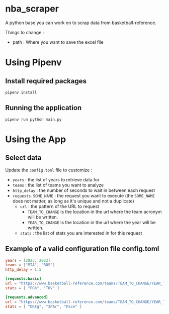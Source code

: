 # nba_scraper
A python base you can work on to scrap data from basketball-reference.

Things to change :
- path          :   Where you want to save the excel file

# Using Pipenv

## Install required packages

``pipenv install``

## Running the application

``pipenv run python main.py``

# Using the App

## Select data

Update the ``config.toml`` file to customize :

- ``years`` : the list of years to retrieve data for
- ``teams`` : the list of teams you want to analyze
- ``http_delay`` : the number of seconds to wait in between each request
- ``requests.SOME_NAME`` : the request you want to execute (the ``SOME_NAME`` does not matter, as long as it's unique and not a duplicate)
    - ``url`` : the pattern of the URL to request
        - ``TEAM_TO_CHANGE`` is the location in the url where the team acronym will be written.
        - ``YEAR_TO_CHANGE`` is the location in the url where the year will be written.
    - ``stats`` : the list of stats you are interested in for this request

## Example of a valid configuration file config.toml
```toml
years = [2023, 2022]
teams = ["MIA", "BOS"]
http_delay = 1.5

[requests.basic]
url = "https://www.basketball-reference.com/teams/TEAM_TO_CHANGE/YEAR_TO_CHANGE/gamelog/#tgl_basic"
stats = [ "FG%", "TOV" ]

[requests.advanced]
url = "https://www.basketball-reference.com/teams/TEAM_TO_CHANGE/YEAR_TO_CHANGE/gamelog-advanced/#tgl_advanced"
stats = [ "ORtg", "3PAr", "Pace" ]
```

